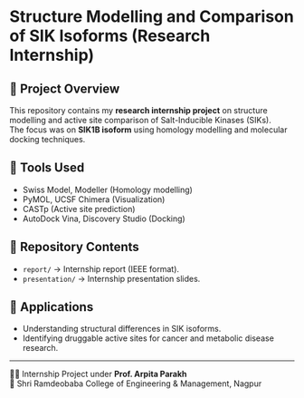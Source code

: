 # Structure Modelling and Comparison of SIK Isoforms (Research Internship)

## 📌 Project Overview
This repository contains my **research internship project** on structure modelling and active site comparison of Salt-Inducible Kinases (SIKs).  
The focus was on **SIK1B isoform** using homology modelling and molecular docking techniques.  

## 🧪 Tools Used
- Swiss Model, Modeller (Homology modelling)  
- PyMOL, UCSF Chimera (Visualization)  
- CASTp (Active site prediction)  
- AutoDock Vina, Discovery Studio (Docking)  

## 📂 Repository Contents
- `report/` → Internship report (IEEE format).  
- `presentation/` → Internship presentation slides.   

## 🎯 Applications
- Understanding structural differences in SIK isoforms.  
- Identifying druggable active sites for cancer and metabolic disease research.  

---
👨‍🎓 Internship Project under **Prof. Arpita Parakh**  
📍 Shri Ramdeobaba College of Engineering & Management, Nagpur
